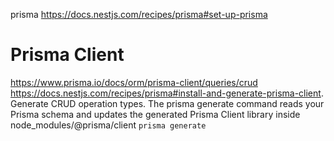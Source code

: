 prisma
https://docs.nestjs.com/recipes/prisma#set-up-prisma

# Prisma Client
https://www.prisma.io/docs/orm/prisma-client/queries/crud
https://docs.nestjs.com/recipes/prisma#install-and-generate-prisma-client.
Generate CRUD operation types.
The prisma generate command reads your Prisma schema and 
updates the generated Prisma Client library inside node_modules/@prisma/client
`prisma generate`